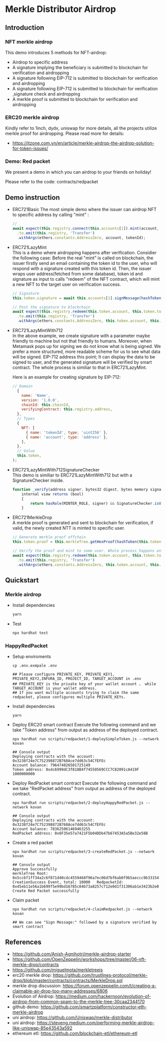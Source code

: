 # Merkle Distributor Airdrop

## Introduction

### NFT merkle airdrop

This demo introduces 5 methods for NFT-airdrop:
- Airdrop to specific address
- A signature implying the beneficiary is submitted to blockchain for verification and airdropping
- A signature following EIP-712 is submitted to blockchain for verification and airdropping
- A signature following EIP-712 is submitted to blockchain for verification ,signature check and airdropping
- A merkle proof is submitted to blockchain for verification and airdropping

### ERC20 merkle airdrop

Kindly refer to 1inch, dydx, uniswap for more details, all the projects utilize merkle proof for airdropping. Please read more for details:

- <https://itzone.com.vn/en/article/merkle-airdrop-the-airdrop-solution-for-token-issues/>

### Demo: Red packet

We present a demo in which you can airdrop to your friends on holiday!

Please refer to the code: contracts/redpacket

## Demo instruction

- ERC721Basic
  The most simple demo where the issuer can airdrop NFT to specific address by calling "mint" :

  ```js
  //
  await expect(this.registry.connect(this.accounts[1]).mint(account, tokenId))
    .to.emit(this.registry, 'Transfer')
    .withArgs(ethers.constants.AddressZero, account, tokenId);
  ```

- ERC721LazyMint  
  This is a demo where airdropping happens after verification. Considier the following case: Before the real "mint" is called on blockchain, the issuer firstly send an email containing the token id to the user, who will respond with a signature created with this token id. Then, the issuer wraps user address(fetched from some database), token id and signature as input to calls "redeem" of the NFT contract, which will mint a new NFT to the target user on verification success. 


  ```js
  // Signature
  this.token.signature = await this.accounts[1].signMessage(hashToken(this.token.tokenId, this.token.account));

  // Post the signature to blockchain
  await expect(this.registry.redeem(this.token.account, this.token.tokenId, this.token.signature))
    .to.emit(this.registry, 'Transfer')
    .withArgs(ethers.constants.AddressZero, this.token.account, this.token.tokenId);
  ```

- ERC721LazyMintWith712  
  In the above example, we create signature with a parameter maybe friendly to machine but not that friendly to humans. Moreover, when Metamask pops up for signing we do not know what is being signed. We prefer a more structured, more readable scheme for us to see what data will be signed. EIP-712 address this point; It can display the data to be signed to user, and the generated signature will be verified by smart contract. The whole process is similiar to that in ERC721LazyMint. 

  Here is an example for creating signature by EIP-712:

  ```js
  // Domain
    {
      name: 'Name',
      version: '1.0.0',
      chainId: this.chainId,
      verifyingContract: this.registry.address,
    },
    // Types
    {
      NFT: [
        { name: 'tokenId', type: 'uint256' },
        { name: 'account', type: 'address' },
      ],
    },
    // Value
    this.token,
  );
  ```

- ERC721LazyMintWith712SignatureChecker  
  This demo is similiar to ERC721LazyMintWith712 but with a SignatureChecker inside.

  ```js
  function _verify(address signer, bytes32 digest, bytes memory signature)
      internal view returns (bool)
      {
          return hasRole(MINTER_ROLE, signer) && SignatureChecker.isValidSignatureNow(signer, digest, signature);
      }
  ```

- ERC721MerkleDrop  
  A merkle proof is generated and sent to blockchain for verification, if valid,  the newly created NTT is minted to specific user.

  ```js
  // Generate merkle proof offchain
  this.token.proof = this.merkleTree.getHexProof(hashToken(this.token.tokenId, this.token.account));

  // Verify the proof and mint to some user. Whole process happens onchain.
  await expect(this.registry.redeem(this.token.account, this.token.tokenId, this.token.signature))
    .to.emit(this.registry, 'Transfer')
    .withArgs(ethers.constants.AddressZero, this.token.account, this.token.tokenId);
  ```

## Quickstart

### Merkle airdrop

- Install dependencies

  ```bash
  yarn
  ```

- Test

  ```bash
  npx hardhat test
  ```

### HappyRedPacket

- Setup enviroments

  ```shell
  cp .env.exmpale .env

  ## Please configure PRIVATE_KEY, PRIVATE_KEY1, PRIVATE_KEY2,INFURA_ID, PROJECT_ID, TARGET_ACCOUNT in .env
  ## PRIVATE_KEY is the private key of your wallet account ， while TARGET_ACCOUNT is your wallet address.
  ## If you want multiple accounts trying to claim the same redpacket, please configures multiple PRIVATE_KEYs.
  ```

- Install dependencies

  ```shell
  yarn
  ```

- Deploy ERC20 smart contract
   Execute the following command and we take "Token address" from output as address of the deployed contract.

  ```shell
  npx hardhat run scripts/redpacket/1-deploySimpleToken.js --network kovan

  ## Console output
  Deploying contracts with the account: 0x3238f24e7C752398872B768Ace7dd63c54CfEFEc
  Account balance: 796474026501725149
  Token address: 0xdc6999dC3f818B4f74550569CCC7C82091cA419F
  1000000000
  ```

- Deploy RedPacket smart contract
  Execute the following command and we take "RedPacket address" from output as address of the deployed contract.

  ```shell
  npx hardhat run scripts/redpacket/2-deployHappyRedPacket.js --network kovan

  ## Console output
  Deploying contracts with the account: 0x3238f24e7C752398872B768Ace7dd63c54CfEFEc
  Account balance: 783625061469463255
  RedPacket address: 0x6F35e57a7421F5b04DDb47b67453A5a5Be32e58B
  ```

- Create a red packet  
  ```shell
  npx hardhat run scripts/redpacket/3-createRedPacket.js --network kovan

  ## Console output
  Approve Successfully
  merkleTree Root: 0x5cc6f1ff34a2c6f871d40cdc4559468f96a7ec06d7bf6ab0f9b5aeccc9b33154
  CreationSuccess Event, total: 10000   RedpacketId: 0x45eb11e56a1b699f5e99bd16785c84b73a8257c712e0d1f31306ab1e3423b2e0
  Create Red Packet successfully
  ```

- Claim packet
  ```shell
  npx hardhat run scripts/redpacket/4-claimRedpacket.js --network kovan

  ## We can see "Sign Message:" followed by a signature verified by smart contract 
  ```

## References

- <https://github.com/Anish-Agnihotri/merkle-airdrop-starter>
- <https://github.com/OpenZeppelin/workshops/tree/master/06-nft-merkle-drop/contracts>
- <https://github.com/miguelmota/merkletreejs>
- erc20 merkle drop: <https://github.com/trustlines-protocol/merkle-drop/blob/master/contracts/contracts/MerkleDrop.sol>
- merkle drop discussion: <https://forum.openzeppelin.com/t/creating-a-claimable-air-drop-too-many-addresses/6806>
- Evolution of Airdrop: <https://medium.com/hackernoon/evolution-of-airdrop-from-common-spam-to-the-merkle-tree-30caa2344170>
- github demo: <https://github.com/smartzplatform/constructor-eth-merkle-airdrop>
- uni airdrop: <https://github.com/Uniswap/merkle-distributor>
- uni airdrop: <https://steveng.medium.com/performing-merkle-airdrop-like-uniswap-85e43543a592>
- ethereum etl: <https://github.com/blockchain-etl/ethereum-etl>
